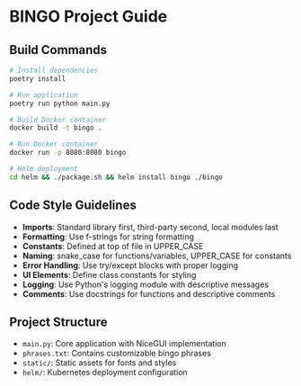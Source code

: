 # BINGO Project Guide

## Build Commands
```bash
# Install dependencies
poetry install

# Run application
poetry run python main.py

# Build Docker container
docker build -t bingo .

# Run Docker container
docker run -p 8080:8080 bingo

# Helm deployment
cd helm && ./package.sh && helm install bingo ./bingo
```

## Code Style Guidelines
- **Imports**: Standard library first, third-party second, local modules last
- **Formatting**: Use f-strings for string formatting
- **Constants**: Defined at top of file in UPPER_CASE
- **Naming**: snake_case for functions/variables, UPPER_CASE for constants
- **Error Handling**: Use try/except blocks with proper logging
- **UI Elements**: Define class constants for styling
- **Logging**: Use Python's logging module with descriptive messages
- **Comments**: Use docstrings for functions and descriptive comments

## Project Structure
- `main.py`: Core application with NiceGUI implementation
- `phrases.txt`: Contains customizable bingo phrases
- `static/`: Static assets for fonts and styles
- `helm/`: Kubernetes deployment configuration